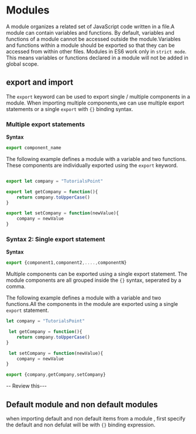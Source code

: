 # Modules

A module organizes a related set of JavaScript code written in a file.A module can contain variables and functions. By default, variables and functions of a module cannot be accessed outside the module.Variables and functions within a module should be exported so that they can be accessed from within other files. Modules in ES6 work only in `strict mode`. This means variables or functions declared in a module will not be added in global scope.

## export and import

The `export` keyword can be used to export single / multiple components in a module. 
When importing multiple components,we can use multiple export statements or a single `export` with `{}` binding syntax. 

### Multiple export statements

**Syntax**

```js
export component_name
```

The following example defines a module with a variable and two functions. These components are individually exported using the `export` keyword.

```js

export let company = "TutorialsPoint"

export let getCompany = function(){
    return company.toUpperCase()
}

export let setCompany = function(newValue){
    company = newValue
}

```

### Syntax 2: Single export statement

**Syntax**

```js
export {component1,component2,....,componentN}
```
Multiple components can be exported using a single export statement. The module components are all grouped inside the `{}` syntax, seperated by a comma.

The following example defines a module with a variable and two functions.All the components in the module are exported using a single `export` statement. 

```js
let company = "TutorialsPoint"

 let getCompany = function(){
    return company.toUpperCase()
}

 let setCompany = function(newValue){
    company = newValue
}

export {company,getCompany,setCompany}

```

-- Review this---
## Default module and non default modules

when importing default and non default items from a module , first specify the default and non defulat will be with `{}` binding expression.
